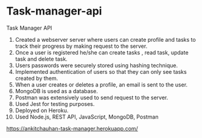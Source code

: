 # Task-manager-api
Task Manager API

1) Created a webserver server where users can create profile and tasks to track their progress by making request to the server.
2) Once a user is registered he/she can create tasks , read task, update task and delete task.
3) Users passwords were securely stored using hashing technique.
4) Implemented authentication of users so that they can only see tasks created by them.
5) When a user creates or deletes a profile, an email is sent to the user.
6) MongoDB is used as a database.
7) Postman was extensively used to send request to the server.
8) Used Jest for testing purposes.
9) Deployed on Heroku.
10) Used Node.js, REST API, JavaScript, MongoDB, Postman

https://ankitchauhan-task-manager.herokuapp.com/
